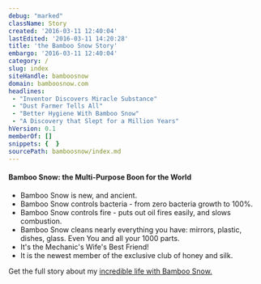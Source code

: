 ```yaml
---
debug: "marked"
className: Story
created: '2016-03-11 12:40:04'
lastEdited: '2016-03-11 14:20:28'
title: 'the Bamboo Snow Story'
embargo: '2016-03-11 12:40:04'
category: /
slug: index
siteHandle: bamboosnow
domain: bamboosnow.com
headlines:
 - "Inventor Discovers Miracle Substance"
 - "Dust Farmer Tells All"
 - "Better Hygiene With Bamboo Snow"
 - "A Discovery that Slept for a Million Years"
hVersion: 0.1
memberOf: []
snippets: {  }
sourcePath: bamboosnow/index.md
---
```

#### Bamboo Snow: the Multi-Purpose Boon for the World

* Bamboo Snow is new, and ancient.
* Bamboo Snow controls bacteria - from zero bacteria growth to 100%.
* Bamboo Snow controls fire - puts out oil fires easily, and slows combustion.
* Bamboo Snow cleans nearly everything you have: mirrors, plastic, dishes, glass.  Even You and all your 1000 parts.
* It's the Mechanic's Wife's Best Friend!
* It is the newest member of the exclusive club of honey and silk.

Get the full story about my [incredible life with Bamboo Snow.](/announcement/two-years-with-bamboo-snow.html)
